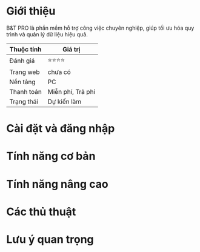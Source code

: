 # Giới thiệu
B&T PRO là phần mềm hỗ trợ công việc chuyên nghiệp, giúp tối ưu hóa quy trình và quản lý dữ liệu hiệu quả.

| Thuộc tính         | Giá trị                                  |
|--------------------|------------------------------------------|
| Đánh giá           | ⭐⭐⭐⭐                                    |
| Trang web          | chưa có                                  |
| Nền tảng           | PC                                       |
| Thanh toán         | Miễn phí, Trả phí                        |
| Trạng thái         | Dự kiến làm                              |

# Cài đặt và đăng nhập

# Tính năng cơ bản

# Tính năng nâng cao

# Các thủ thuật

# Lưu ý quan trọng

